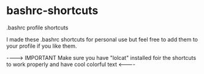 # bashrc-shortcuts
.bashrc profile shortcuts


I made these .bashrc shortcuts for personal use but feel free to add them to your profile if you like them.

---->  IMPORTANT    Make sure you have "lolcat" installed foir the shortcuts to work properly and have cool colorful text  <----
